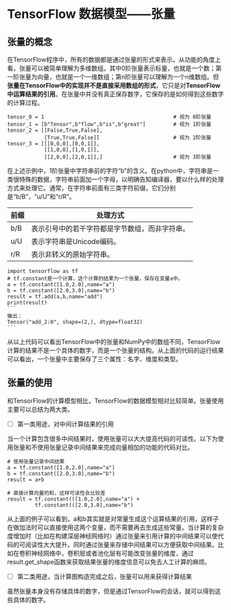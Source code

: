 # TensorFlow 数据模型——张量

## 张量的概念

在TensorFlow程序中，所有的数据都是通过张量的形式来表示。从功能的角度上看，张量可以被简单理解为多维数组。其中0阶张量表示标量，也就是一个数；第一阶张量为向量，也就是一个一维数组；第n阶张量可以理解为一个n维数组。但**张量在TensorFlow中的实现并不是直接采用数组的形式**，它只是对**TensorFlow中运算结果的引用**。在张量中并没有真正保存数字，它保存的是如何得到这些数字的计算过程。

```
tensor_0 = 1                                          # 视为 0阶张量
tensor_1 = [b"Tensor",b"flow",b"is",b"great"]         # 视为 1阶张量
tensor_2 = [[False,True,False],
			[True,True,False]]						  # 视为 2阶张量
tensor_3 = [[[0,0,0],[0,0,1]],
			[[1,0,0],[1,0,1]],
			[[2,0,0],[2,0,1]],]						  # 视为 3阶张量
```

在上述示例中，1阶张量中字符串前的字符“b”的含义。在python中，字符串是一类很特殊的数据，字符串前面加一个字母，以明确告知编译器，要以什么样的处理方式来处理它。通常，在字符串前面有三类字符前缀，它们分别是“b/B”，“u/U”和“r/R”。

| 前缀 | 处理方式                                       |
| ---- | ---------------------------------------------- |
| b/B  | 表示引号中的若干字符都是字节数组，而非字符串。 |
| u/U  | 表示字符串是Unicode编码。                      |
| r/R  | 表示非转义的原始字符串。                       |

```
import tensorflow as tf
# tf.constant是一个计算，这个计算的结果为一个张量，保存在变量a中。
a = tf.constant([1.0,2.0],name="a")
b = tf.constant([2.0,3.0],name="b")
result = tf.add(a,b,name="add")
print(result)
​```
输出：
Tensor("add_2:0", shape=(2,), dtype=float32)
​```
```

从以上代码可以看出TensorFlow中的张量和NumPy中的数组不同，TensorFlow计算的结果不是一个具体的数字，而是一个张量的结构。从上面的代码的运行结果可以看出，一个张量中主要保存了三个属性：名字、维度和类型。

## 张量的使用

和TensorFlow的计算模型相比，TensorFlow的数据模型相对比较简单。张量使用主要可以总结为两大类。

- [ ] 第一类用途，对中间计算结果的引用

当一个计算包含很多中间结果时，使用张量可以大大提高代码的可读性。以下为使用张量和不使用张量记录中间结果来完成向量相加的功能的代码对比。

```
# 使用张量记录中间结果
a = tf.constant([1.0,2.0],name="a")
b = tf.constant([2.0,3.0],name="b")
result = a+b

# 直接计算向量的和，这样可读性会比较差
result = tf.constant(([1.0,2.0],name="a") + 
         tf.constant(([2.0,3.0],name="b") 
```

从上面的例子可以看到，a和b其实就是对常量生成这个运算结果的引用，这样子在做加法时可以直接使用这两个变量，而不需要再去生成这些常量。当计算的复杂度增加时（比如在构建深层神经网络时）通过张量来引用计算的中间结果可以使代码的可阅读性大大提升。同时通过张量来存储中间结果可以方便获取中间结果。比如在卷积神经网络中，卷积层或者池化层有可能改变张量的维度，通过result.get_shape函数来获取结果张量的维度信息可以免去人工计算的麻烦。

- [ ] 第二类用途，当计算图构造完成之后，张量可以用来获得计算结果

虽然张量本身没有存储具体的数字，但是通过TensorFlow的会话，就可以得到这些具体的数字。
